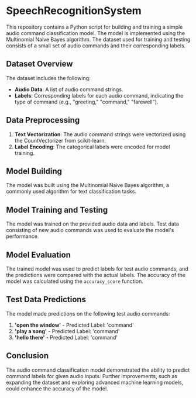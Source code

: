 # SpeechRecognitionSystem


This repository contains a Python script for building and training a simple audio command classification model. The model is implemented using the Multinomial Naive Bayes algorithm. The dataset used for training and testing consists of a small set of audio commands and their corresponding labels.

## Dataset Overview

The dataset includes the following:

- **Audio Data**: A list of audio command strings.
- **Labels**: Corresponding labels for each audio command, indicating the type of command (e.g., "greeting," "command," "farewell").

## Data Preprocessing

1. **Text Vectorization**: The audio command strings were vectorized using the CountVectorizer from scikit-learn.
2. **Label Encoding**: The categorical labels were encoded for model training.

## Model Building

The model was built using the Multinomial Naive Bayes algorithm, a commonly used algorithm for text classification tasks.

## Model Training and Testing

The model was trained on the provided audio data and labels. Test data consisting of new audio commands was used to evaluate the model's performance.

## Model Evaluation

The trained model was used to predict labels for test audio commands, and the predictions were compared with the actual labels. The accuracy of the model was calculated using the `accuracy_score` function.

## Test Data Predictions

The model made predictions on the following test audio commands:

1. **'open the window'** - Predicted Label: 'command'
2. **'play a song'** - Predicted Label: 'command'
3. **'hello there'** - Predicted Label: 'command'

## Conclusion

The audio command classification model demonstrated the ability to predict command labels for given audio inputs. Further improvements, such as expanding the dataset and exploring advanced machine learning models, could enhance the accuracy of the model.


